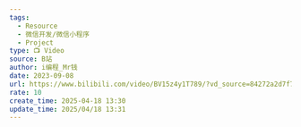 ```yaml
---
tags:
  - Resource
  - 微信开发/微信小程序
  - Project
type: 📺 Video
source: B站
author: i编程_Mr钱
date: 2023-09-08
url: https://www.bilibili.com/video/BV15z4y1T789/?vd_source=84272a2d7f72158b38778819be5bc6ad
rate: 10
create_time: 2025-04-18 13:30
update_time: 2025/04/18 13:31
---
```

